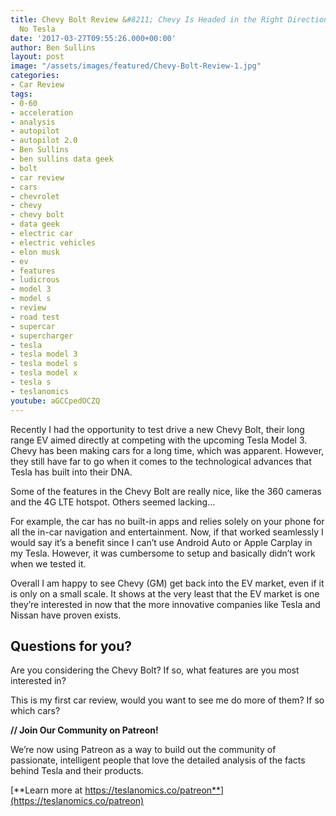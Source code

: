 ```yaml
---
title: Chevy Bolt Review &#8211; Chevy Is Headed in the Right Direction but It&#8217;s
  No Tesla
date: '2017-03-27T09:55:26.000+00:00'
author: Ben Sullins
layout: post
image: "/assets/images/featured/Chevy-Bolt-Review-1.jpg"
categories:
- Car Review
tags:
- 0-60
- acceleration
- analysis
- autopilot
- autopilot 2.0
- Ben Sullins
- ben sullins data geek
- bolt
- car review
- cars
- chevrolet
- chevy
- chevy bolt
- data geek
- electric car
- electric vehicles
- elon musk
- ev
- features
- ludicrous
- model 3
- model s
- review
- road test
- supercar
- supercharger
- tesla
- tesla model 3
- tesla model s
- tesla model x
- tesla s
- teslanomics
youtube: aGCCpedOCZQ
---
```

Recently I had the opportunity to test drive a new Chevy Bolt, their long range EV aimed directly at competing with the upcoming Tesla Model 3. Chevy has been making cars for a long time, which was apparent. However, they still have far to go when it comes to the technological advances that Tesla has built into their DNA.

Some of the features in the Chevy Bolt are really nice, like the 360 cameras and the 4G LTE hotspot. Others seemed lacking&#8230;

For example, the car has no built-in apps and relies solely on your phone for all the in-car navigation and entertainment. Now, if that worked seamlessly I would say it&#8217;s a benefit since I can&#8217;t use Android Auto or Apple Carplay in my Tesla. However, it was cumbersome to setup and basically didn&#8217;t work when we tested it.

Overall I am happy to see Chevy (GM) get back into the EV market, even if it is only on a small scale. It shows at the very least that the EV market is one they&#8217;re interested in now that the more innovative companies like Tesla and Nissan have proven exists.

## Questions for you?

Are you considering the Chevy Bolt? If so, what features are you most interested in?

This is my first car review, would you want to see me do more of them? If so which cars?

**// Join Our Community on Patreon!**

We&#8217;re now using Patreon as a way to build out the community of passionate, intelligent people that love the detailed analysis of the facts behind Tesla and their products.

[**Learn more at https://teslanomics.co/patreon**](https://teslanomics.co/patreon)

&nbsp;
